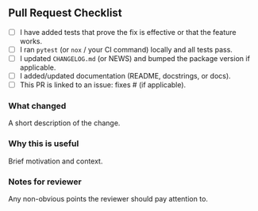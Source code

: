 ## Pull Request Checklist

- [ ] I have added tests that prove the fix is effective or that the feature works.
- [ ] I ran `pytest` (or `nox` / your CI command) locally and all tests pass.
- [ ] I updated `CHANGELOG.md` (or NEWS) and bumped the package version if applicable.
- [ ] I added/updated documentation (README, docstrings, or docs).
- [ ] This PR is linked to an issue: fixes #<issue-number> (if applicable).

### What changed
A short description of the change.

### Why this is useful
Brief motivation and context.

### Notes for reviewer
Any non-obvious points the reviewer should pay attention to.
